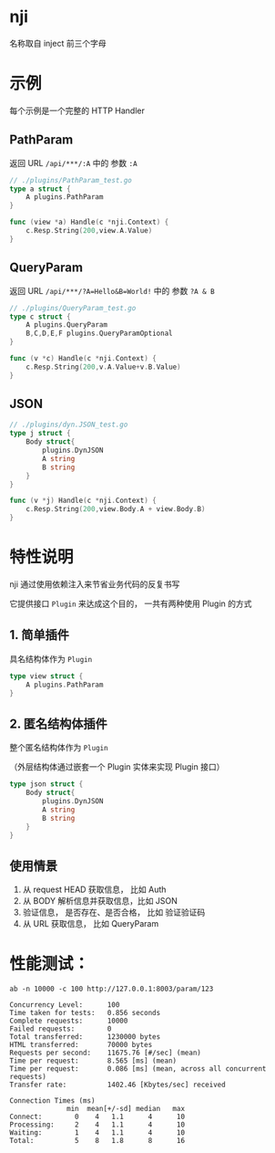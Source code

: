 # nji

名称取自 inject 前三个字母

# 示例
每个示例是一个完整的 HTTP Handler 
## PathParam

返回 URL  `/api/***/:A` 中的 参数 `:A`

```go
// ./plugins/PathParam_test.go
type a struct {
	A plugins.PathParam
}

func (view *a) Handle(c *nji.Context) {
	c.Resp.String(200,view.A.Value)
}
```

## QueryParam
返回 URL  `/api/***/?A=Hello&B=World!` 中的 参数 `?A & B`
```go
// ./plugins/QueryParam_test.go
type c struct {
	A plugins.QueryParam
	B,C,D,E,F plugins.QueryParamOptional
}

func (v *c) Handle(c *nji.Context) {
	c.Resp.String(200,v.A.Value+v.B.Value)
}
```

## JSON

```go
// ./plugins/dyn.JSON_test.go
type j struct {
	Body struct{
		plugins.DynJSON
		A string
		B string
	}
}

func (v *j) Handle(c *nji.Context) {
	c.Resp.String(200,view.Body.A + view.Body.B)
}
```

# 特性说明

nji 通过使用依赖注入来节省业务代码的反复书写

它提供接口 `Plugin`  来达成这个目的， 一共有两种使用 Plugin 的方式

## 1. 简单插件

具名结构体作为 `Plugin`

```go
type view struct {
	A plugins.PathParam
}
```

## 2. 匿名结构体插件

整个匿名结构体作为 `Plugin` 

（外层结构体通过嵌套一个 Plugin 实体来实现 Plugin 接口）

```go
type json struct {
	Body struct{
		plugins.DynJSON
		A string
		B string
	}
}
```

## 使用情景

1. 从 request HEAD 获取信息， 比如 Auth
2. 从 BODY 解析信息并获取信息，比如 JSON
3. 验证信息， 是否存在、是否合格， 比如 验证验证码
4. 从 URL 获取信息， 比如 QueryParam


# 性能测试：

`ab -n 10000 -c 100 http://127.0.0.1:8003/param/123`

```
Concurrency Level:      100
Time taken for tests:   0.856 seconds
Complete requests:      10000
Failed requests:        0
Total transferred:      1230000 bytes
HTML transferred:       70000 bytes
Requests per second:    11675.76 [#/sec] (mean)
Time per request:       8.565 [ms] (mean)
Time per request:       0.086 [ms] (mean, across all concurrent requests)
Transfer rate:          1402.46 [Kbytes/sec] received

Connection Times (ms)
              min  mean[+/-sd] median   max
Connect:        0    4   1.1      4      10
Processing:     2    4   1.1      4      10
Waiting:        1    4   1.1      4      10
Total:          5    8   1.8      8      16
```
